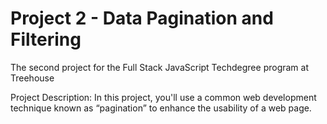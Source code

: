 # Project 2 - Data Pagination and Filtering
 The second project for the Full Stack JavaScript Techdegree program at Treehouse
 
 Project Description:
 In this project, you'll use a common web development technique known as “pagination” to enhance the usability of a web page.

